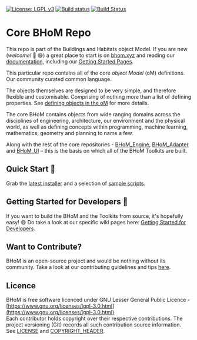 [![License: LGPL v3](https://img.shields.io/badge/License-LGPL%20v3-blue.svg)](https://www.gnu.org/licenses/lgpl-3.0)
[![Build status](https://ci.appveyor.com/api/projects/status/g3t1jq4d8n8qch2h/branch/master?svg=true)](https://ci.appveyor.com/project/BHoMBot/bhom/branch/master)
[![Build Status](https://dev.azure.com/BHoMBot/BHoM/_apis/build/status/BHoM/BHoM.CheckCore?branchName=master)](https://dev.azure.com/BHoMBot/BHoM/_build/latest?definitionId=13&branchName=master)

# Core BHoM Repo

This repo is part of the Buildings and Habitats object Model. 
If you are new (_welcome!_  👋 😄)  a great place to start is on [bhom.xyz](https://bhom.xyz) and reading our [documentation](https://bhom.xyz/documentation), including our [Getting Started Pages](https://bhom.xyz/documentation/Basics/Using-the-BHoM/).

This particular repo contains all of the core _object Model_ (oM) definitions. Our community curated common language.

The objects themselves are designed to be very simple, and therefore flexible and customisable. Comprising of nothing more than a list of defining properties. See [defining objects in the oM](https://bhom.xyz/documentation/BHoM_oM/) for more details.

The core BHoM contains objects from wide ranging domains across the disciplines of engineering, architecture, our environment and the physical world, as well as defining concepts within programming, machine learning, mathematics, geometry and planning to name a few.

Along with the rest of the core repositories - [BHoM_Engine](https://github.com/BHoM/BHoM_Engine), [BHoM_Adapter](https://github.com/BHoM/BHoM_Adapter) and [BHoM_UI](https://github.com/BHoM/BHoM_UI) – this is the basis on which all of the BHoM Toolkits are built.

## Quick Start 🚀 

Grab the [latest installer](https://bhom.xyz/) and a selection of [sample scripts](https://github.com/BHoM/samples).


## Getting Started for Developers 🤖 

If you want to build the BHoM and the Toolkits from source, it's hopefully easy! 😄 
Do take a look at our specific wiki pages here: [Getting Started for Developers](https://bhom.xyz/documentation/Guides-and-Tutorials/Coding-with-BHoM/).


## Want to Contribute? ##

BHoM is an open-source project and would be nothing without its community. Take a look at our contributing guidelines and tips [here](https://github.com/BHoM/BHoM/blob/main/CONTRIBUTING.md).


## Licence ##

BHoM is free software licenced under GNU Lesser General Public Licence - [https://www.gnu.org/licenses/lgpl-3.0.html](https://www.gnu.org/licenses/lgpl-3.0.html)  
Each contributor holds copyright over their respective contributions.
The project versioning (Git) records all such contribution source information.
See [LICENSE](https://github.com/BHoM/BHoM/blob/main/LICENSE) and [COPYRIGHT_HEADER](https://github.com/BHoM/BHoM/blob/main/COPYRIGHT_HEADER.txt).

